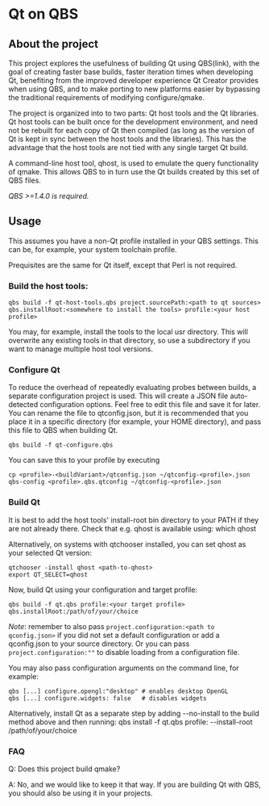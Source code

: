 # Qt on QBS

## About the project

This project explores the usefulness of building Qt using QBS(link), with
the goal of creating faster base builds, faster iteration times when developing
Qt, benefiting from the improved developer experience Qt Creator provides when
using QBS, and to make porting to new platforms easier by bypassing the
traditional requirements of modifying configure/qmake.

The project is organized into to two parts: Qt host tools and the Qt libraries.
Qt host tools can be built once for the development environment, and need not
be rebuilt for each copy of Qt then compiled (as long as the version of Qt is
kept in sync between the host tools and the libraries). This has the
advantage that the host tools are not tied with any single target Qt build.

A command-line host tool, qhost, is used to emulate the query
functionality of qmake. This allows QBS to in turn use the Qt builds created by
this set of QBS files.

*QBS >=1.4.0 is required.*

## Usage

This assumes you have a non-Qt profile installed in your QBS settings.
This can be, for example, your system toolchain profile.

Prequisites are the same for Qt itself, except that Perl is not required.

### Build the host tools:

    qbs build -f qt-host-tools.qbs project.sourcePath:<path to qt sources> qbs.installRoot:<somewhere to install the tools> profile:<your host profile>

You may, for example, install the tools to the local usr directory. This will
overwrite any existing tools in that directory, so use a subdirectory if you
want to manage multiple host tool versions.

### Configure Qt
To reduce the overhead of repeatedly evaluating probes between builds, a
separate configuration project is used. This will create a JSON file
auto-detected configuration options. Feel free to edit this file
and save it for later. You can rename the file to qtconfig.json, but it is
recommended that you place it in a specific directory (for example, your HOME
directory), and pass this file to QBS when building Qt.

    qbs build -f qt-configure.qbs

You can save this to your profile by executing

    cp <profile>-<buildVariant>/qtconfig.json ~/qtconfig-<profile>.json
    qbs-config <profile>.qbs.qtconfig ~/qtconfig-<profile>.json

### Build Qt
It is best to add the host tools' install-root bin directory to your PATH if
they are not already there. Check that e.g. qhost is available using:
    which qhost

Alternatively, on systems with qtchooser installed, you can set qhost as your
selected Qt version:

    qtchooser -install qhost <path-to-qhost>
    export QT_SELECT=qhost

Now, build Qt using your configuration and target profile:

    qbs build -f qt.qbs profile:<your target profile> qbs.installRoot:/path/of/your/choice

*Note*: remember to also pass `project.configuration:<path to qconfig.json>` if
you did not set a default configuration or add a qconfig.json to your source directory.
Or you can pass `project.configuration:""` to disable loading from a configuration file.

You may also pass configuration arguments on the command line, for example:

    qbs [...] configure.opengl:"desktop" # enables desktop OpenGL
    qbs [...] configure.widgets: false   # disables widgets

Alternatively, install Qt as a separate step by adding --no-install to the build method above and then running:
    qbs install -f qt.qbs profile:<your target profile> --install-root /path/of/your/choice

### FAQ

Q: Does this project build qmake?

A: No, and we would like to keep it that way. If you are building Qt with QBS,
you should also be using it in your projects.
